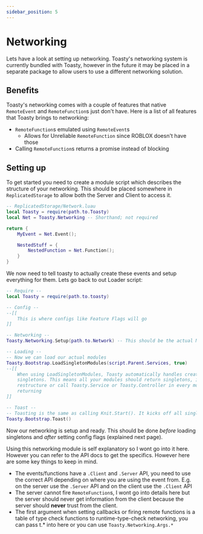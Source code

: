```yaml
---
sidebar_position: 5
---
```


# Networking

Lets have a look at setting up networking. Toasty's networking system is currently bundled with Toasty, however in the future it may be placed in a separate package to allow users to use a different networking solution.

## Benefits

Toasty's networking comes with a couple of features that native `RemoteEvent` and `RemoteFunction`s just don't have. Here is a list of all features that Toasty brings to networking:

- `RemoteFunction`s emulated using `RemoteEvent`s
	- Allows for Unreliable `RemoteFunction` since ROBLOX doesn't have those
- Calling `RemoteFunction`s returns a promise instead of blocking

## Setting up

To get started you need to create a module script which describes the structure of your networking. This should be placed somewhere in `ReplicatedStorage` to allow both the Server and Client to access it.

```lua
-- ReplicatedStorage/Network.luau
local Toasty = require(path.to.Toasty)
local Net = Toasty.Networking -- Shorthand; not required

return {
	MyEvent = Net.Event();

	NestedStuff = {
		NestedFunction = Net.Function();
	}
}
```

We now need to tell toasty to actually create these events and setup everything for them. Lets go back to out Loader script:

```lua
-- Require --
local Toasty = require(path.to.toasty)

-- Config --
--[[
	This is where configs like Feature Flags will go
]]

-- Networking --
Toasty.Networking.Setup(path.to.Network) -- This should be the actual ModuleScript!

-- Loading --
-- Now we can load our actual modules
Toasty.Bootstrap.LoadSingletonModules(script.Parent.Services, true)
--[[
	When using LoadSingletonModules, Toasty automatically handles creating and registering
	singletons. This means all your modules should return singletons, if not, please
	restructure or call Toasty.Service or Toasty.Controller in every module. Before
	returning
]]

-- Toast --
-- Toasting is the same as calling Knit.Start(). It kicks off all singleton's OnStart and OnInit lifecycle (more info on that later)
Toasty.Bootstrap.Toast()
```

Now our networking is setup and ready. This should be done *before* loading singletons and *after* setting config flags (explained next page).

Using this networking module is self explanatory so I wont go into it here. However you can refer to the API docs to get the specifics. However here are some key things to keep in mind.

- The events/functions have a `.Client` and `.Server` API, you need to use the correct API depending on where you are using the event from. E.g. on the server use the `.Server` API and on the client use the `.Client` API
- The server cannot fire `RemoteFunction`s, I wont go into details here but the server should never get information from the client because the server should **never** trust from the client.
- The first argument when setting callbacks or firing remote functions is a table of type check functions to runtime-type-check networking, you can pass t.* into here or you can use `Toasty.Networking.Args.*`
